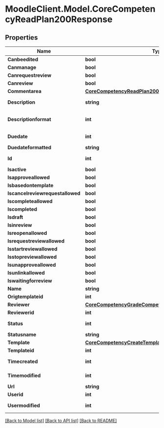 # MoodleClient.Model.CoreCompetencyReadPlan200Response

## Properties

Name | Type | Description | Notes
------------ | ------------- | ------------- | -------------
**Canbeedited** | **bool** | canbeedited | 
**Canmanage** | **bool** | canmanage | 
**Canrequestreview** | **bool** | canrequestreview | 
**Canreview** | **bool** | canreview | 
**Commentarea** | [**CoreCompetencyReadPlan200ResponseCommentarea**](CoreCompetencyReadPlan200ResponseCommentarea.md) |  | 
**Description** | **string** | description | [default to ""]
**Descriptionformat** | **int** | description format (1 &#x3D; HTML, 0 &#x3D; MOODLE, 2 &#x3D; PLAIN, or 4 &#x3D; MARKDOWN) | [optional] [default to 1]
**Duedate** | **int** | duedate | [default to 0]
**Duedateformatted** | **string** | duedateformatted | 
**Id** | **int** | id | [default to 0]
**Isactive** | **bool** | isactive | 
**Isapproveallowed** | **bool** | isapproveallowed | 
**Isbasedontemplate** | **bool** | isbasedontemplate | 
**Iscancelreviewrequestallowed** | **bool** | iscancelreviewrequestallowed | 
**Iscompleteallowed** | **bool** | iscompleteallowed | 
**Iscompleted** | **bool** | iscompleted | 
**Isdraft** | **bool** | isdraft | 
**Isinreview** | **bool** | isinreview | 
**Isreopenallowed** | **bool** | isreopenallowed | 
**Isrequestreviewallowed** | **bool** | isrequestreviewallowed | 
**Isstartreviewallowed** | **bool** | isstartreviewallowed | 
**Isstopreviewallowed** | **bool** | isstopreviewallowed | 
**Isunapproveallowed** | **bool** | isunapproveallowed | 
**Isunlinkallowed** | **bool** | isunlinkallowed | 
**Iswaitingforreview** | **bool** | iswaitingforreview | 
**Name** | **string** | name | 
**Origtemplateid** | **int** | origtemplateid | 
**Reviewer** | [**CoreCompetencyGradeCompetency200ResponseActionuser**](CoreCompetencyGradeCompetency200ResponseActionuser.md) |  | [optional] 
**Reviewerid** | **int** | reviewerid | 
**Status** | **int** | status | [default to 0]
**Statusname** | **string** | statusname | 
**Template** | [**CoreCompetencyCreateTemplate200Response**](CoreCompetencyCreateTemplate200Response.md) |  | [optional] 
**Templateid** | **int** | templateid | 
**Timecreated** | **int** | timecreated | [default to 0]
**Timemodified** | **int** | timemodified | [default to 0]
**Url** | **string** | url | 
**Userid** | **int** | userid | 
**Usermodified** | **int** | usermodified | [default to 0]

[[Back to Model list]](../README.md#documentation-for-models) [[Back to API list]](../README.md#documentation-for-api-endpoints) [[Back to README]](../README.md)

